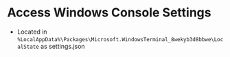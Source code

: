 # Access Windows Console Settings
* Located in ```%LocalAppData%\Packages\Microsoft.WindowsTerminal_8wekyb3d8bbwe\LocalState``` as settings.json
